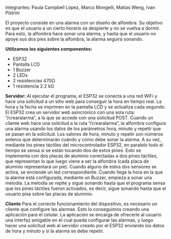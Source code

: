 Integrantes: Paula Campbell López, Marco Mongelli, Matias Weng, Ivan Pistrini

El proyecto consiste en una alarma con un diseño de alfombra. Su objetivo es que el usuario a un cierto horario se despierte y no se vuelva a dormir. Para esto, la alfombra hace sonar una alarma, y hasta que el usuario no apoye sus dos pies sobre la alfombra, la alarma seguirá sonando.

**Utilizamos los siguientes componentes:**
<ul>
<li>ESP32</li>
<li>Pantalla LCD</li>
<li>1 Buzzer</li>
<li>2 LEDs</li>
<li>2 resistencias 470Ω</li>
<li>1 resistencia 2.2 kΩ</li>
</ul>

**Servidor:**
Al ejecutar el programa, el ESP32 se conecta a una red WiFi y hace una solicitud a un sitio web para conseguir la hora en tiempo real. La hora y la fecha se imprimen en la pantalla LCD y se actualiza cada segundo. El ESP32 crea un servidor web asincrónico con una sola ruta: “/crearalarma”, a la que se accede con una solicitud POST. Cuando un cliente web hace una solicitud a la ruta “/crearalarma”, la alfombra configura una alarma usando los datos de los parámetros hora, minuto y repetir que se pasan en la solicitud. Los valores de hora, minuto y repetir son números enteros que determinarán cuándo y cómo debe sonar la alarma.
A su vez, mediante los pines táctiles del microcontrolador ESP32, en paralelo todo el tiempo se sensa si se están tocando dos de estos pines. Esto se implementa con dos placas de aluminio conectadas a dos pines táctiles, que representan lo que luego viene a ser la alfombra (cada placa de aluminio representará un pie). Cuando alguno de estos dos sensores se activa, se enciende un led correspondiente.
Cuando llega la hora en la que la alarma está configurada, mediante un Buzzer, empieza a sonar una melodía. La melodía se repite y sigue sonando hasta que el programa sensa que los pines táctiles fueron activados, es decir, sigue sonando hasta que el usuario pisa sobre las placas de aluminio.

**Cliente**
Para el correcto funcionamiento del dispositivo, es necesario un cliente que configure las alarmas. Esto lo conseguimos creando una aplicación para el celular. La aplicación se encarga de ofrecerle al usuario una interfaz amigable en el cual pueda configurar las alarmas, y luego hacer una solicitud web al servidor creado por el ESP32 enviando los datos de hora y minuto y si la alarma se debe repetir.